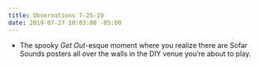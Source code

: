 ```yaml
---
title: Observations 7-25-19
date: 2019-07-27 10:03:00 -05:00
---
```


- The spooky *Get Out*-esque moment where you realize there are Sofar Sounds posters all over the walls in the DIY venue you’re about to play.